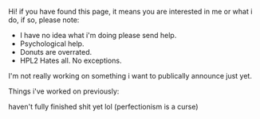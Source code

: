Hi! if you have found this page, it means you are interested in me or what i do, if so, please note:

- I have no idea what i'm doing please send help.
- Psychological help.
- Donuts are overrated.
- HPL2 Hates all. No exceptions.

I'm not really working on something i want to publically announce just yet.

Things i've worked on previously:

haven't fully finished shit yet lol (perfectionism is a curse)
